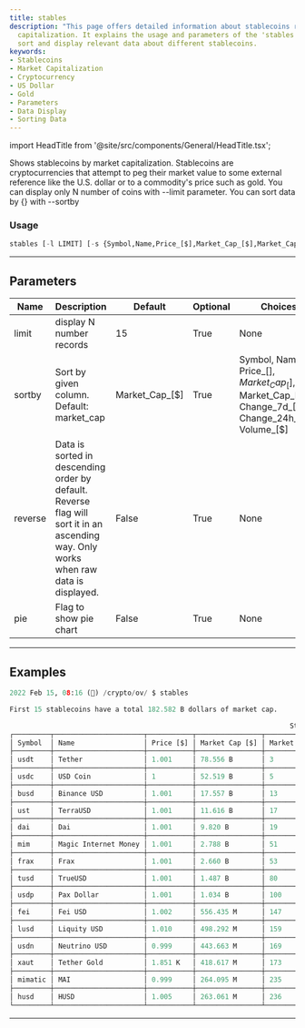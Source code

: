 ```yaml
---
title: stables
description: "This page offers detailed information about stablecoins ranked by market"
  capitalization. It explains the usage and parameters of the 'stables' command to
  sort and display relevant data about different stablecoins.
keywords:
- Stablecoins
- Market Capitalization
- Cryptocurrency
- US Dollar
- Gold
- Parameters
- Data Display
- Sorting Data
---
```


import HeadTitle from '@site/src/components/General/HeadTitle.tsx';

<HeadTitle title="crypto/ov/stables - Reference | OpenBB Terminal Docs" />

Shows stablecoins by market capitalization. Stablecoins are cryptocurrencies that attempt to peg their market value to some external reference like the U.S. dollar or to a commodity's price such as gold. You can display only N number of coins with --limit parameter. You can sort data by {} with --sortby

### Usage

```python
stables [-l LIMIT] [-s {Symbol,Name,Price_[$],Market_Cap_[$],Market_Cap_Rank,Change_7d_[%],Change_24h_[%],Volume_[$]}] [-r] [--pie]
```

---

## Parameters

| Name | Description | Default | Optional | Choices |
| ---- | ----------- | ------- | -------- | ------- |
| limit | display N number records | 15 | True | None |
| sortby | Sort by given column. Default: market_cap | Market_Cap_[$] | True | Symbol, Name, Price_[$], Market_Cap_[$], Market_Cap_Rank, Change_7d_[%], Change_24h_[%], Volume_[$] |
| reverse | Data is sorted in descending order by default. Reverse flag will sort it in an ascending way. Only works when raw data is displayed. | False | True | None |
| pie | Flag to show pie chart | False | True | None |


---

## Examples

```python
2022 Feb 15, 08:16 (🦋) /crypto/ov/ $ stables

First 15 stablecoins have a total 182.582 B dollars of market cap.

                                                                     Stablecoin Data
┌─────────┬──────────────────────┬───────────┬────────────────┬─────────────────┬────────────────┬───────────────┬────────────┬──────────────────────────┐
│ Symbol  │ Name                 │ Price [$] │ Market Cap [$] │ Market Cap Rank │ Change 24h [%] │ Change 7d [%] │ Volume [$] │ Percentage [%] of top 15 │
├─────────┼──────────────────────┼───────────┼────────────────┼─────────────────┼────────────────┼───────────────┼────────────┼──────────────────────────┤
│ usdt    │ Tether               │ 1.001     │ 78.556 B       │ 3               │ -0.014         │ -0.063        │ 43.035 B   │ 43.025                   │
├─────────┼──────────────────────┼───────────┼────────────────┼─────────────────┼────────────────┼───────────────┼────────────┼──────────────────────────┤
│ usdc    │ USD Coin             │ 1         │ 52.519 B       │ 5               │ 0.120          │ -0.052        │ 2.976 B    │ 28.765                   │
├─────────┼──────────────────────┼───────────┼────────────────┼─────────────────┼────────────────┼───────────────┼────────────┼──────────────────────────┤
│ busd    │ Binance USD          │ 1.001     │ 17.557 B       │ 13              │ 0.041          │ -0.105        │ 3.124 B    │ 9.616                    │
├─────────┼──────────────────────┼───────────┼────────────────┼─────────────────┼────────────────┼───────────────┼────────────┼──────────────────────────┤
│ ust     │ TerraUSD             │ 1.001     │ 11.616 B       │ 17              │ 0.132          │ -0.053        │ 318.818 M  │ 6.362                    │
├─────────┼──────────────────────┼───────────┼────────────────┼─────────────────┼────────────────┼───────────────┼────────────┼──────────────────────────┤
│ dai     │ Dai                  │ 1.001     │ 9.820 B        │ 19              │ 0.069          │ 0.059         │ 237.136 M  │ 5.378                    │
├─────────┼──────────────────────┼───────────┼────────────────┼─────────────────┼────────────────┼───────────────┼────────────┼──────────────────────────┤
│ mim     │ Magic Internet Money │ 1.001     │ 2.788 B        │ 51              │ 0.419          │ 0.107         │ 42.304 M   │ 1.527                    │
├─────────┼──────────────────────┼───────────┼────────────────┼─────────────────┼────────────────┼───────────────┼────────────┼──────────────────────────┤
│ frax    │ Frax                 │ 1.001     │ 2.660 B        │ 53              │ 0.553          │ -0.490        │ 25.748 M   │ 1.457                    │
├─────────┼──────────────────────┼───────────┼────────────────┼─────────────────┼────────────────┼───────────────┼────────────┼──────────────────────────┤
│ tusd    │ TrueUSD              │ 1.001     │ 1.487 B        │ 80              │ 0.014          │ 0.017         │ 92.185 M   │ 0.814                    │
├─────────┼──────────────────────┼───────────┼────────────────┼─────────────────┼────────────────┼───────────────┼────────────┼──────────────────────────┤
│ usdp    │ Pax Dollar           │ 1.001     │ 1.034 B        │ 100             │ -0.164         │ -0.003        │ 13.857 M   │ 0.566                    │
├─────────┼──────────────────────┼───────────┼────────────────┼─────────────────┼────────────────┼───────────────┼────────────┼──────────────────────────┤
│ fei     │ Fei USD              │ 1.002     │ 556.435 M      │ 147             │ 0.248          │ -0.048        │ 14.805 M   │ 0.305                    │
├─────────┼──────────────────────┼───────────┼────────────────┼─────────────────┼────────────────┼───────────────┼────────────┼──────────────────────────┤
│ lusd    │ Liquity USD          │ 1.010     │ 498.292 M      │ 159             │ 0.210          │ 0.038         │ 6.557 M    │ 0.273                    │
├─────────┼──────────────────────┼───────────┼────────────────┼─────────────────┼────────────────┼───────────────┼────────────┼──────────────────────────┤
│ usdn    │ Neutrino USD         │ 0.999     │ 443.663 M      │ 169             │ 1.023          │ 0.073         │ 11.068 M   │ 0.243                    │
├─────────┼──────────────────────┼───────────┼────────────────┼─────────────────┼────────────────┼───────────────┼────────────┼──────────────────────────┤
│ xaut    │ Tether Gold          │ 1.851 K   │ 418.617 M      │ 173             │ 2.029          │ -0.250        │ 4.853 M    │ 0.229                    │
├─────────┼──────────────────────┼───────────┼────────────────┼─────────────────┼────────────────┼───────────────┼────────────┼──────────────────────────┤
│ mimatic │ MAI                  │ 0.999     │ 264.095 M      │ 235             │ 0.043          │ 0.085         │ 3.754 M    │ 0.145                    │
├─────────┼──────────────────────┼───────────┼────────────────┼─────────────────┼────────────────┼───────────────┼────────────┼──────────────────────────┤
│ husd    │ HUSD                 │ 1.005     │ 263.061 M      │ 236             │ 0.686          │ 0.524         │ 35.886 M   │ 0.144                    │
└─────────┴──────────────────────┴───────────┴────────────────┴─────────────────┴────────────────┴───────────────┴────────────┴──────────────────────────┘
```
---
